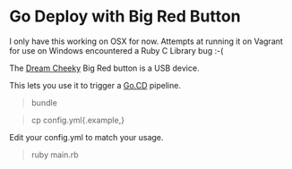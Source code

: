 Go Deploy with Big Red Button
=============================

I only have this working on OSX for now.  Attempts at running it on Vagrant for use on Windows encountered a Ruby C Library bug :-(

The [Dream Cheeky](http://www.dreamcheeky.com/) Big Red button is a USB device.

This lets you use it to trigger a [Go.CD](http://go.cd) pipeline.

   > bundle

   > cp config.yml{.example,}

Edit your config.yml to match your usage.

   > ruby main.rb
